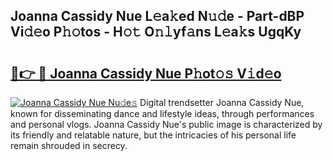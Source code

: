 ## Joanna Cassidy Nue L𝚎a𝚔ed N𝚞𝚍e - Part-dBP Vi𝚍𝚎o P𝚑𝚘tos - H𝚘𝚝 O𝚗𝚕yf𝚊ns L𝚎a𝚔s UgqKy

# <h2><a href="http://kf4bffe.oniu.top/?m=Joanna+Cassidy+Nue">🔗👉 🔴 Joanna Cassidy Nue P𝚑ot𝚘𝚜 V𝚒d𝚎o</a></h2>

[![Joanna Cassidy Nue Nu𝚍e𝚜](https://i.imgur.com/0qMVB7G.gif)](http://kf4bffe.oniu.top/?m=Joanna+Cassidy+Nue)
Digital trendsetter Joanna Cassidy Nue, known for disseminating dance and lifestyle ideas, through performances and personal vlogs. Joanna Cassidy Nue's public image is characterized by its friendly and relatable nature, but the intricacies of his personal life remain shrouded in secrecy.  

